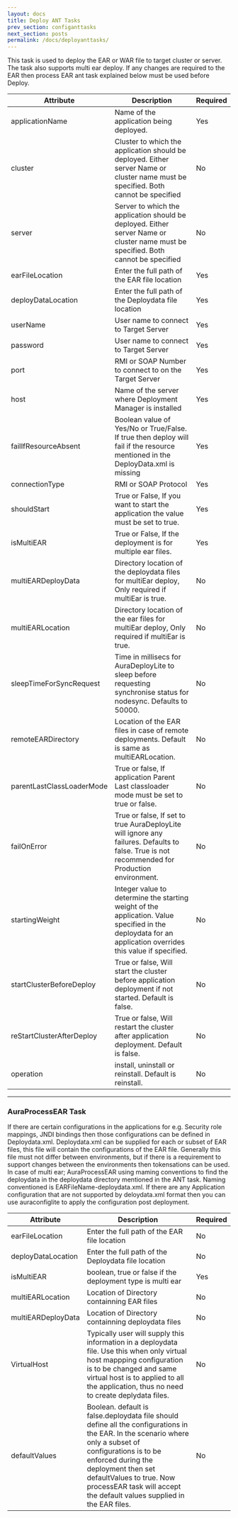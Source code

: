 ```yaml
---
layout: docs
title: Deploy ANT Tasks
prev_section: configanttasks
next_section: posts
permalink: /docs/deployanttasks/
---
```


This task is used to deploy the EAR or WAR file to target cluster or server. 
The task also supports multi ear deploy. 
If any changes are required to the EAR then process EAR ant task explained below must be used before Deploy.

Attribute | Description | Required |
----------|-------------|----------|
applicationName|Name of the application being deployed.|Yes|
cluster|Cluster to which the application should be deployed. Either server Name or cluster name must be specified. Both cannot be specified|No|
server|Server to which the application should be deployed. Either server Name or cluster name must be specified. Both cannot be specified|No|
earFileLocation|Enter the full path of the EAR file location|Yes|
deployDataLocation|Enter the full path of the Deploydata file location|Yes|
userName|User name to connect to Target Server|Yes|
password|User name to connect to Target Server|Yes|
port|RMI or SOAP Number to connect to on the Target Server|Yes|
host|Name of the server where Deployment Manager is installed|Yes|
failIfResourceAbsent|Boolean value of Yes/No or True/False. If true then deploy will fail if the resource mentioned in the DeployData.xml is missing|Yes|
connectionType|RMI or SOAP Protocol|Yes|
shouldStart|True or False, If you want to start the application the value must be set to true.|Yes|
isMultiEAR|True or False, If the deployment is for multiple ear files.|Yes|
multiEARDeployData|Directory location of the deploydata files for multiEar deploy, Only required if multiEar is true.|No|
multiEARLocation|Directory location of the ear files for multiEar deploy, Only required if multiEar is true.|No|
sleepTimeForSyncRequest|Time in millisecs for AuraDeployLite to sleep before requesting synchronise status for nodesync. Defaults to 50000.|No|
remoteEARDirectory|Location of the EAR files in case of remote deployments. Default is same as multiEARLocation.|No|
parentLastClassLoaderMode|True or false, If application Parent Last classloader mode must be set to true or false.|No|
failOnError|True or false, If set to true AuraDeployLite will ignore any failures. Defaults to false. True is not recommended for Production environment.|No|
startingWeight|Integer value to determine the starting weight of the application. Value specified in the deploydata for an application overrides this value if specified.|No|
startClusterBeforeDeploy|True or false, Will start the cluster before application deployment if not started. Default is false.|No|
reStartClusterAfterDeploy|True or false, Will restart the cluster after application deployment. Default is false.|No|
operation|install, uninstall or reinstall. Default is reinstall.|No|

***

### AuraProcessEAR Task


If there are certain configurations in the applications for e.g. Security role mappings, JNDI bindings then those configurations can 
be defined in Deploydata.xml. Deploydata.xml can be supplied for each or subset of EAR files, this file 
will contain the configurations of the EAR file. Generally this file must not differ between environments, but if
 there is a requirement to support changes between the environments then tokensations can be used. In case
 of multi ear; AuraProcessEAR using maming conventions to find the deploydata in the deploydata
 directory mentioned in the ANT task. Naming conventioned is EARFileName-deploydata.xml.
If there are any Application configuration that are not supported by deloydata.xml format then you
 can use auraconfiglite to apply the configuration post deployment.

|Attribute|Description|Required|
|---------|-----------|--------|
earFileLocation|Enter the full path of the EAR file location|No|
deployDataLocation|Enter the full path of the Deploydata file location|No|
isMultiEAR|boolean, true or false if the deployment type is multi ear|Yes|
multiEARLocation|Location of Directory containning EAR files |No|
multiEARDeployData|Location of Directory containning deploydata files |No|
VirtualHost|Typically user will supply this information in a deploydata file. Use this when  only virtual host mappping configuration is to be changed and same virtual host is to applied to all the application, thus no need to create deplydata files.|No|
defaultValues|Boolean. default is false.deploydata file should define all the configurations in the EAR. In the scenario where only a subset of configurations is to be enforced during the deployment then set defaultValues to true. Now processEAR task will accept the default values supplied in the EAR files. |No|


